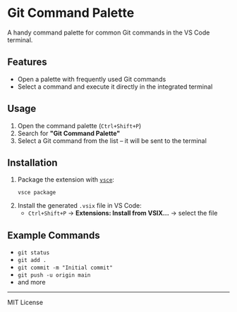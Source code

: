# Git Command Palette

A handy command palette for common Git commands in the VS Code terminal.

## Features

- Open a palette with frequently used Git commands
- Select a command and execute it directly in the integrated terminal

## Usage

1. Open the command palette (`Ctrl+Shift+P`)
2. Search for **"Git Command Palette"**
3. Select a Git command from the list – it will be sent to the terminal

## Installation

1. Package the extension with [`vsce`](https://code.visualstudio.com/api/working-with-extensions/publishing-extension):
   ```
   vsce package
   ```
2. Install the generated `.vsix` file in VS Code:
   - `Ctrl+Shift+P` → **Extensions: Install from VSIX...** → select the file

## Example Commands

- `git status`
- `git add .`
- `git commit -m "Initial commit"`
- `git push -u origin main`
- and more

---

MIT License
